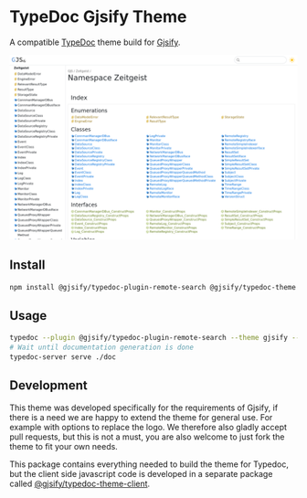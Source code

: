 # TypeDoc Gjsify Theme

A compatible [TypeDoc](https://github.com/TypeStrong/typedoc) theme build for [Gjsify](https://gjs-docs.gjsify.org/).

[![Screenshot of TypeDoc Gjsify Theme](screenshot.png)](https://gjs-docs.gjsify.org/)

## Install

```bash
npm install @gjsify/typedoc-plugin-remote-search @gjsify/typedoc-theme --save-dev
```

## Usage

```bash
typedoc --plugin @gjsify/typedoc-plugin-remote-search --theme gjsify --out docs src/index.ts
# Wait until documentation generation is done
typedoc-server serve ./doc
```

## Development

This theme was developed specifically for the requirements of Gjsify, if there is a need we are happy to extend the theme for general use. For example with options to replace the logo. We therefore also gladly accept pull requests, but this is not a must, you are also welcome to just fork the theme to fit your own needs.

This package contains everything needed to build the theme for Typedoc, but the client side javascript code is developed in a separate package called [@gjsify/typedoc-theme-client](https://github.com/gjsify/doc/tree/main/packages/typedoc-theme-client).